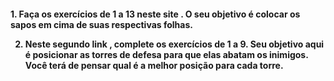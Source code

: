 <h4>1. Faça os exercícios de 1 a 13 neste site . O seu objetivo é colocar os sapos em cima de suas respectivas folhas.

2. Neste segundo link , complete os exercícios de 1 a 9. Seu objetivo aqui é posicionar as torres de defesa para que elas abatam os inimigos. Você terá de pensar qual é a melhor posição para cada torre.</h4>
